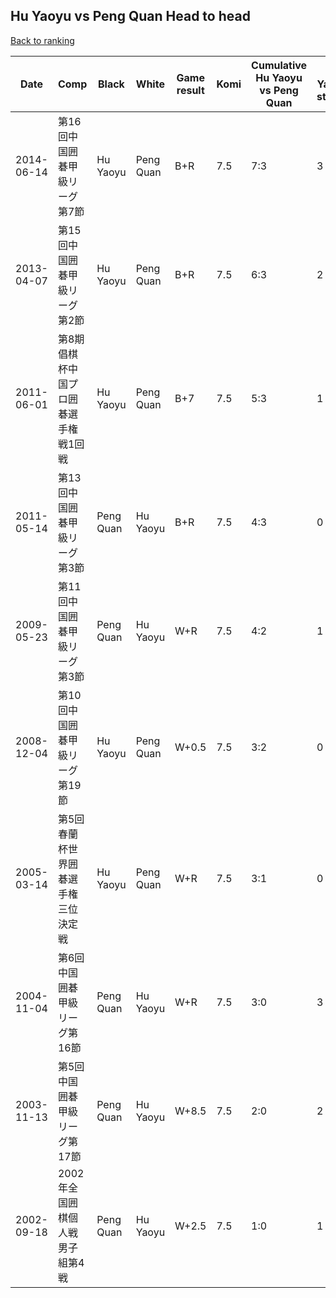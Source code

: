 ## Hu Yaoyu vs Peng Quan Head to head

[Back to ranking](../../index.md)




| **Date** | **Comp** | **Black** | **White** | **Game result** | **Komi** | **Cumulative Hu Yaoyu vs Peng Quan** | **Hu Yaoyu streak** | **Peng Quan streak** | 
| --- | --- | --- | --- | --- | --- | --- | --- | --- |
| 2014-06-14 | 第16回中国囲碁甲級リーグ第7節 | Hu Yaoyu | Peng Quan | B+R | 7.5 | 7:3 | 3 | 0 | 
| 2013-04-07 | 第15回中国囲碁甲級リーグ第2節 | Hu Yaoyu | Peng Quan | B+R | 7.5 | 6:3 | 2 | 0 | 
| 2011-06-01 | 第8期倡棋杯中国プロ囲碁選手権戦1回戦 | Hu Yaoyu | Peng Quan | B+7 | 7.5 | 5:3 | 1 | 0 | 
| 2011-05-14 | 第13回中国囲碁甲級リーグ第3節 | Peng Quan | Hu Yaoyu | B+R | 7.5 | 4:3 | 0 | 1 | 
| 2009-05-23 | 第11回中国囲碁甲級リーグ第3節 | Peng Quan | Hu Yaoyu | W+R | 7.5 | 4:2 | 1 | 0 | 
| 2008-12-04 | 第10回中国囲碁甲級リーグ第19節 | Hu Yaoyu | Peng Quan | W+0.5 | 7.5 | 3:2 | 0 | 2 | 
| 2005-03-14 | 第5回春蘭杯世界囲碁選手権三位決定戦 | Hu Yaoyu | Peng Quan | W+R | 7.5 | 3:1 | 0 | 1 | 
| 2004-11-04 | 第6回中国囲碁甲級リーグ第16節 | Peng Quan | Hu Yaoyu | W+R | 7.5 | 3:0 | 3 | 0 | 
| 2003-11-13 | 第5回中国囲碁甲級リーグ第17節 | Peng Quan | Hu Yaoyu | W+8.5 | 7.5 | 2:0 | 2 | 0 | 
| 2002-09-18 | 2002年全国囲棋個人戦男子組第4戦 | Peng Quan | Hu Yaoyu | W+2.5 | 7.5 | 1:0 | 1 | 0 |




